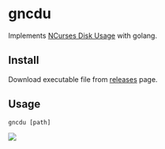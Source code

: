 # gncdu

Implements [NCurses Disk Usage](https://dev.yorhel.nl/ncdu) with golang.

## Install

Download executable file from [releases](https://github.com/bastengao/gncdu/releases) page.

## Usage

    gncdu [path]

![](http://bastengao.com/images/others/gncdu-screeshot.png)